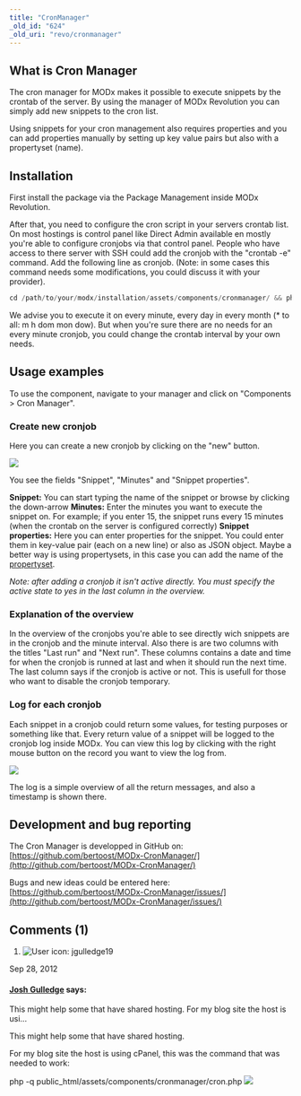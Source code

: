 ```yaml
---
title: "CronManager"
_old_id: "624"
_old_uri: "revo/cronmanager"
---
```


## What is Cron Manager 

The cron manager for MODx makes it possible to execute snippets by the crontab of the server. By using the manager of MODx Revolution you can simply add new snippets to the cron list.

Using snippets for your cron management also requires properties and you can add properties manually by setting up key value pairs but also with a propertyset (name).

## Installation 

First install the package via the Package Management inside MODx Revolution.

After that, you need to configure the cron script in your servers crontab list. On most hostings is control panel like Direct Admin available en mostly you're able to configure cronjobs via that control panel. People who have access to there server with SSH could add the cronjob with the "crontab -e" command. Add the following line as cronjob. (Note: in some cases this command needs some modifications, you could discuss it with your provider).

``` php 
cd /path/to/your/modx/installation/assets/components/cronmanager/ && php cron.php
```

We advise you to execute it on every minute, every day in every month (\* to all: m h dom mon dow). But when you're sure there are no needs for an every minute cronjob, you could change the crontab interval by your own needs.

## Usage examples 

To use the component, navigate to your manager and click on "Components > Cron Manager".

### Create new cronjob 

Here you can create a new cronjob by clicking on the "new" button.

[![](/download/thumbnails/35095318/create-new-cronjob.JPG)](/download/attachments/35095318/create-new-cronjob.JPG)

You see the fields "Snippet", "Minutes" and "Snippet properties".

**Snippet:** You can start typing the name of the snippet or browse by clicking the down-arrow 
**Minutes:** Enter the minutes you want to execute the snippet on. For example; if you enter 15, the snippet runs every 15 minutes (when the crontab on the server is configured correctly) 
**Snippet properties:** Here you can enter properties for the snippet. You could enter them in key-value pair (each on a new line) or also as JSON object. Maybe a better way is using propertysets, in this case you can add the name of the [propertyset](making-sites-with-modx/customizing-content/properties-and-property-sets "Properties and Property Sets").

_Note: after adding a cronjob it isn't active directly. You must specify the active state to yes in the last column in the overview._

### Explanation of the overview 

In the overview of the cronjobs you're able to see directly wich snippets are in the cronjob and the minute interval. Also there is are two columns with the titles "Last run" and "Next run". These columns contains a date and time for when the cronjob is runned at last and when it should run the next time. The last column says if the cronjob is active or not. This is usefull for those who want to disable the cronjob temporary.

### Log for each cronjob 

Each snippet in a cronjob could return some values, for testing purposes or something like that. Every return value of a snippet will be logged to the cronjob log inside MODx. You can view this log by clicking with the right mouse button on the record you want to view the log from.

![](/download/attachments/35095318/viewlog-action.JPG?version=1&modificationDate=1307298900000)

The log is a simple overview of all the return messages, and also a timestamp is shown there.

## Development and bug reporting 

The Cron Manager is developped in GitHub on: [https://github.com/bertoost/MODx-CronManager/](http://github.com/bertoost/MODx-CronManager/)

Bugs and new ideas could be entered here: [https://github.com/bertoost/MODx-CronManager/issues/](http://github.com/bertoost/MODx-CronManager/issues/)

## <a id="comments" name="comments">Comments (1)</a>

1. ![User icon: jgulledge19](/s/1911/69/_/images/icons/profilepics/anonymous.png "jgulledge19")
  
  Sep 28, 2012
  
  #### [Josh Gulledge](/display/~jgulledge19) says: 
  
  This might help some that have shared hosting. For my blog site the host is usi...
  
  This might help some that have shared hosting.
  
  For my blog site the host is using cPanel, this was the command that was needed to work:
  
  php -q public\_html/assets/components/cronmanager/cron.php 
  ![](/download/attachments/35095318/cron-setup.png?version=1&modificationDate=1348836956000)